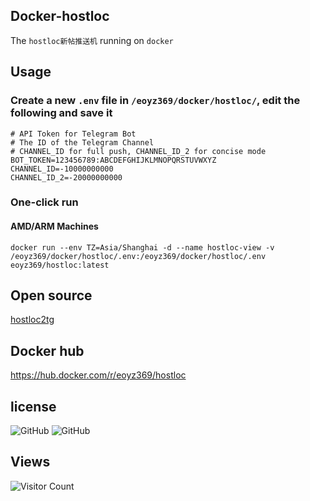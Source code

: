 ## Docker-hostloc
The `hostloc新帖推送机` running on `docker`   

## Usage

### Create a new `.env` file in `/eoyz369/docker/hostloc/`, edit the following and save it
```
# API Token for Telegram Bot
# The ID of the Telegram Channel
# CHANNEL_ID for full push, CHANNEL_ID_2 for concise mode
BOT_TOKEN=123456789:ABCDEFGHIJKLMNOPQRSTUVWXYZ
CHANNEL_ID=-10000000000
CHANNEL_ID_2=-20000000000
```

### One-click run
#### AMD/ARM  Machines
```
docker run --env TZ=Asia/Shanghai -d --name hostloc-view -v /eoyz369/docker/hostloc/.env:/eoyz369/docker/hostloc/.env eoyz369/hostloc:latest 
```

## Open source
 [hostloc2tg](https://github.com/w2r/hostloc2tg)    
 
## Docker hub 
https://hub.docker.com/r/eoyz369/hostloc   

## license   
![GitHub](https://img.shields.io/github/license/Eoyz369/Docker_Hostloc) 
![GitHub](https://img.shields.io/github/license/w2r/hostloc2tg)

## Views
![Visitor Count](https://profile-counter.glitch.me/Docker_Hostloc/count.svg)
